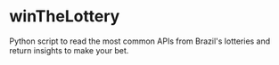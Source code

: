 # winTheLottery
Python script to read the most common APIs from Brazil's lotteries and return insights to make your bet.

